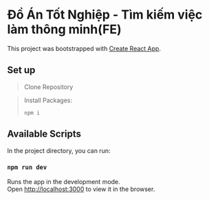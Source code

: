 # Đồ Án Tốt Nghiệp - Tìm kiếm việc làm thông minh(FE)

This project was bootstrapped with [Create React App](https://github.com/facebook/create-react-app).

## Set up
> Clone Repository

> Install Packages:
> ```
> npm i
> ```

## Available Scripts

In the project directory, you can run:

 ### `npm run dev`

Runs the app in the development mode.\
Open [http://localhost:3000](http://localhost:3000) to view it in the browser.


